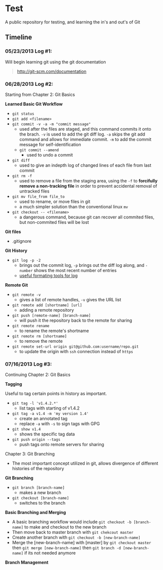 # Test

A public repository for testing, and learning the in's and out's of Git

## Timeline

### 05/23/2013 Log #1:
Will begin learning git using the git documentation 

> http://git-scm.com/documentation

### 06/28/2013 Log #2:
Starting from Chapter 2: Git Basics

**Learned Basic Git Workflow**

- ```git status```
- ```git add <filename>```
- ```git commit -v -a -m "commit message"```
	- used after the files are staged, and this command commits it onto the brach. ```-v``` is used to add the git diff log. ```-a``` skips the git add command and allows for immediate commit. ```-m``` to add the commit message for self-identification 
	- ```git commit --amend```
		- used to undo a commit
- ```git diff```
	- used to give an indepth log of changed lines of each file from last commit
- ```git rm -f```
	- used to remove a file from the staging area, using the ```-f``` to **forcifully remove a non-tracking file** in order to prevent accidental removal of untracked files
- ```git mv file_from file_to```
	- used to rename, or move files in git
	- a much simpler solution than the conventional linux ```mv```
- ```git checkout -- <filename>```
	- a dangerous command, because git can recover all commited files, but non-commited files will be lost

**Git files**

- .gitignore

**Git History**

- ```git log -p -2```
	- brings out the commit log, ```-p``` brings out the diff log along, and ```-number``` shows the most recent number of entries
	- [useful formating tools for log](git-scm.com/book/en/Git-Basics-Viewing-the-Commit-History)

**Remote Git**

- ```git remote -v```
	- gives a list of remote handles, ```-v``` gives the URL list
- ```git remote add [shortname] [url]```
	- adding a remote repository
- ```git push [remote-name] [branch-name]```
	- will push it the repository back to the remote for sharing
- ```git remote rename```
	- to rename the remote's shortname
- ```git remote rm [shortname]```
	- to remove the remote 
- ```git remote set-url origin git@github.com:username/repo.git```
	- to update the origin with `ssh` connection instead of `https`

### 07/16/2013 Log #3:
Continuing Chapter 2: Git Basics

**Tagging**

Useful to tag certain points in history as important. 
- ```git tag -l 'v1.4.2.*'```
	- list tags with starting of v1.4.2
- ```git tag -a v1.4 -m 'my version 1.4'```
	- create an annotated tag
	- replace ```-a``` with ```-s``` to sign tags with GPG
- ```git show v1.4```
	- shows the specific tag data
- `git push origin --tags`
	- push tags onto remote servers for sharing

Chapter 3: Git Branching

- The most important concept utilized in git, allows divergence of different histories of the repository

**Git Branching**

- ```git branch [branch-name]```
	- makes a new branch
- ```git checkout [branch-name]```
	- switches to the branch

**Basic Branching and Merging**

- A basic branching workflow would include ```git checkout -b [branch-name]``` to make and checkout to the new branch
- Then move back to master branch with ```git chekcout master```
- Create another branch with ```git checkout -b [new-branch-name]```
- Merge the [new-branch-name] with [master] by ```git checkout master``` then ```git merge [new-branch-name]``` then ```git branch -d [new-branch-name]``` if its not needed anymore

**Branch Management**

